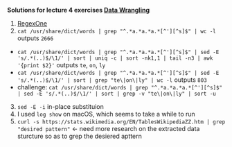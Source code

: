 **Solutions for lecture 4 exercises [Data Wrangling](https://missing.csail.mit.edu/2020/data-wrangling/)** 
1. [RegexOne](https://regexone.com/)
2. `cat /usr/share/dict/words | grep "^.*a.*a.*a.*[^'][^s]$" | wc -l` outputs `2666`
- `cat /usr/share/dict/words | grep "^.*a.*a.*a.*[^'][^s]$" | sed -E 's/.*(..)$/\1/' | sort | uniq -c | sort -nk1,1 | tail -n3 | awk '{print $2}'` outputs `te`, `on`, `ly`
- `cat /usr/share/dict/words | grep "^.*a.*a.*a.*[^'][^s]$" | sed -E 's/.*(..)$/\1/' | sort | grep "te\|on\|ly" | wc -l` outputs `803`
- challenge: `cat /usr/share/dict/words | grep "^.*a.*a.*a.*[^'][^s]$" | sed -E 's/.*(..)$/\1/' | sort | grep -v "te\|on\|ly" | sort -u`
3. `sed -E -i` in-place substituion
4. I used `log show` on macOS, which seems to take a while to run
5. `curl -s https://stats.wikimedia.org/EN/TablesWikipediaZZ.htm | grep "desired pattern"` <- need more research on the extracted data sturcture so as to grep the desiered apttern



 

